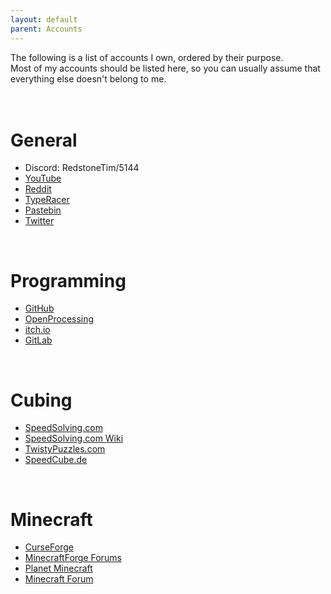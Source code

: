 ```yaml
---
layout: default
parent: Accounts
---
```

The following is a list of accounts I own, ordered by their purpose.  
Most of my accounts should be listed here, so you can usually assume that everything else doesn't belong to me.  
<br><br>

# General
* Discord: RedstoneTim/5144
* <a href="https://www.youtube.com/channel/UC0cMX-1ChZ-8_yLgMpzsnLA" target="_blank">YouTube</a>
* <a href="https://www.reddit.com/user/RedstoneTim" target="_blank">Reddit</a>
* <a href="https://data.typeracer.com/pit/profile?user=tim_rs" target="_blank">TypeRacer</a>
* <a href="https://pastebin.com/u/TimRS" target="_blank">Pastebin</a>
* <a href="https://twitter.com/Redstone_Tim" target="_blank">Twitter</a>


<br>

# Programming
* <a href="https://github.com/RedstoneTim" target="_blank">GitHub</a>
* <a href="https://www.openprocessing.org/user/105993/" target="_blank">OpenProcessing</a>
* <a href="https://redstonetim.itch.io/" target="_blank">itch.io</a>
* <a href="https://gitlab.com/RedstoneTim" target="_blank">GitLab</a>

<br>

# Cubing
* <a href="https://www.speedsolving.com/members/redstonetim.50970/" target="_blank">SpeedSolving.com</a>
* <a href="https://www.speedsolving.com/wiki/index.php/User:RedstoneTim" target="_blank">SpeedSolving.com Wiki</a>
* <a href="https://twistypuzzles.com/forum/memberlist.php?mode=viewprofile&u=12075" target="_blank">TwistyPuzzles.com</a>
* <a href="https://forum.speedcube.de/member.php?action=profile&uid=4386" target="_blank">SpeedCube.de</a>

<br>

# Minecraft
* <a href="https://www.curseforge.com/members/redstone_tim" target="_blank">CurseForge</a>
* <a href="https://forums.minecraftforge.net/profile/117462-redstonetim/" target="_blank">MinecraftForge Forums</a>
* <a href="https://www.planetminecraft.com/member/redstonetim/" target="_blank">Planet Minecraft</a>
* <a href="https://www.minecraftforum.net/members/RedstoneTim" target="_blank">Minecraft Forum</a>